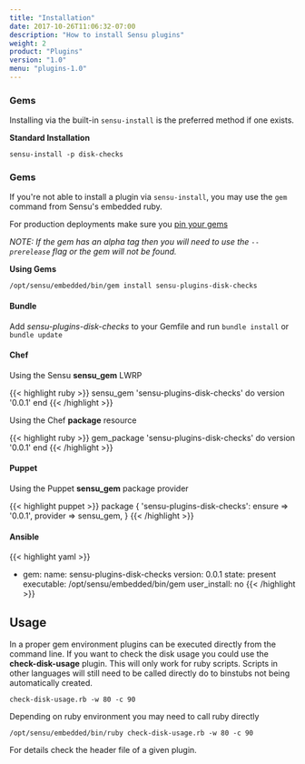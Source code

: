 ```yaml
---
title: "Installation"
date: 2017-10-26T11:06:32-07:00
description: "How to install Sensu plugins"
weight: 2
product: "Plugins"
version: "1.0"
menu: "plugins-1.0"
---
```


### Gems

Installing via the built-in `sensu-install` is the preferred method if one exists.

**Standard Installation**

```
sensu-install -p disk-checks
```

### Gems

If you're not able to install a plugin via `sensu-install`, you may use the `gem` command from Sensu's embedded ruby. 

For production deployments make sure you [pin your gems](https://github.com/sensu-plugins/community/blob/master/best_practices/production_deployments/plugins/PINNING_VERSIONS.md)

_NOTE: If the gem has an alpha tag then you will need to use the `--prerelease` flag or the gem will not be found._

**Using Gems**

`/opt/sensu/embedded/bin/gem install sensu-plugins-disk-checks`

#### Bundle

Add *sensu-plugins-disk-checks* to your Gemfile and run `bundle install` or `bundle update`

#### Chef

Using the Sensu **sensu_gem** LWRP

{{< highlight ruby >}}
sensu_gem 'sensu-plugins-disk-checks' do
  version '0.0.1'
end
{{< /highlight >}}

Using the Chef **package** resource

{{< highlight ruby >}}
gem_package 'sensu-plugins-disk-checks' do
  version '0.0.1'
end
{{< /highlight >}}

#### Puppet

Using the Puppet **sensu_gem** package provider

{{< highlight puppet >}}
package { 'sensu-plugins-disk-checks':
  ensure   => '0.0.1',
  provider => sensu_gem,
}
{{< /highlight >}}

#### Ansible

{{< highlight yaml >}}
- gem: 
    name: sensu-plugins-disk-checks 
    version: 0.0.1 
    state: present 
    executable: /opt/sensu/embedded/bin/gem
    user_install: no
{{< /highlight >}}

## Usage

In a proper gem environment plugins can be executed directly from the command line. If you want to check the disk usage you could use the **check-disk-usage** plugin.  This will only work for ruby scripts.  Scripts in other languages will still need to be called directly do to binstubs not being automatically created.

```
check-disk-usage.rb -w 80 -c 90
```

Depending on ruby environment you may need to call ruby directly

```
/opt/sensu/embedded/bin/ruby check-disk-usage.rb -w 80 -c 90
```

For details check the header file of a given plugin.
